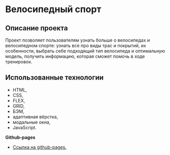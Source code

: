 # Велосипедный спорт

## Описание проекта

Проект позволяет пользователям узнать больше о велосипедах и велосипедном
спорте: узнать все про виды трас и покрытий, их особенности, выбрать себе подходящий
тип велосипеда и оптимальную модель, получить информацию, которая сможет помочь в ходе
тренировок.

## Использованные технологии

- HTML,
- CSS,
- FLEX,
- GRID,
- БЭМ,
- адаптивная вёрстка,
- модальные окна,
- JavaScript.

**Github-pages**

- [Ссылка на github-pages.](https://stern-ritter.github.io/bikes/)

